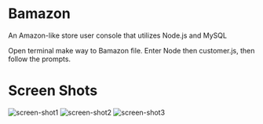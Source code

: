 # Bamazon
An Amazon-like store user console that utilizes Node.js and MySQL

Open terminal make way to Bamazon file.
Enter Node then customer.js, then follow the prompts.

# Screen Shots

![screen-shot1](sreen-shots/sreen-shot1.png)
![screen-shot2](sreen-shots/sreen-shot2.png)
![screen-shot3](sreen-shots/sreen-shot3.png)